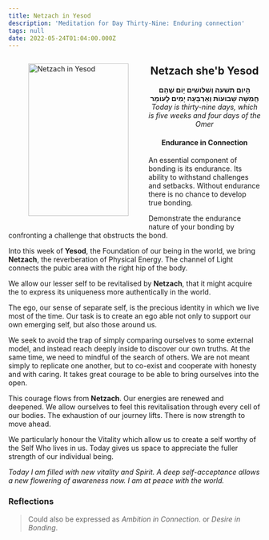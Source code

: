 ```yaml
---
title: Netzach in Yesod
description: 'Meditation for Day Thirty-Nine: Enduring connection'
tags: null
date: 2022-05-24T01:04:00.000Z
---
```


<a href="https://www.chabad.org/holidays/sefirah/omer-count_cdo/jewish/Count-the-Omer.htm">
<i class="fa fa-file" aria-hidden="true"></i></a>

<figure style='float: left'>
 <a href='/posts/img/freedom/week6/6.4-Netzach_in_Yesod.png' target="_blank">
   <img src='/posts/img/freedom/week6/6.4-Netzach_in_Yesod_s.png' alt='Netzach in Yesod' width='200' height='304' />
 </a>
</figure>

<div style="text-align:center">
<h2>Netzach she'b Yesod</h2>
<span dir="rtl"><b>הָיום תשׁעה וְשׁלושׁים יָוֹם שֶׁהֵם חְַמִשָּׁה שָׁבוּעוֹת וְאַרְבָּעָה יָמִים לָעוֹמֵר</b></span>
<br />
<i>ֹToday is thirty-nine days, which is five weeks and four days of the Omer</i>
</p>

<h4>Endurance in Connection</h4>

</div>

<div class="abstract">

An essential component of bonding is its endurance. Its ability to withstand challenges and setbacks. Without endurance there is no chance to develop true bonding.

Demonstrate the endurance nature of your bonding by confronting a challenge that obstructs the bond.

</div>

Into this week of **Yesod**, the Foundation of our being in the world, we bring **Netzach**, the reverberation of Physical Energy. The channel of Light connects the pubic area with the right hip of the body.

We allow our lesser self to be revitalised by **Netzach**, that it might acquire the to express its uniqueness more authentically in the world.

The ego, our sense of separate self, is the precious identity in which we live most of the time. Our task is to create an ego able not only to support our own emerging self, but also those around us.

We seek to avoid the trap of simply comparing ourselves to some external model, and instead reach deeply inside to discover our own truths. At the same time, we need to mindful of the search of others. We are not meant simply to replicate one another, but to co-exist and cooperate with honesty and with caring. It takes great courage to be able to bring ourselves into the open.

This courage flows from **Netzach**. Our energies are renewed and deepened. We allow ourselves to feel this revitalisation through every cell of our bodies. The exhaustion of our journey lifts. There is now strength to move ahead.

We particularly honour the Vitality which allow us to create a self worthy of the Self Who lives in us. Today gives us space to appreciate the fuller strength of our individual being.

<div class="abstract">

_Today I am filled with new vitality and Spirit. A deep self-acceptance allows a new flowering of awareness now. I am at peace with the world._

</div>

<h3>Reflections</h3>

<div class="note">

> Could also be expressed as
> _Ambition in Connection_.
> or
> _Desire in Bonding_.

</div>
